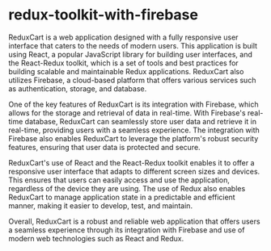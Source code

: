 # redux-toolkit-with-firebase

ReduxCart is a web application designed with a fully responsive user interface that caters to the needs of modern users. This application is built using React, a popular JavaScript library for building user interfaces, and the React-Redux toolkit, which is a set of tools and best practices for building scalable and maintainable Redux applications. ReduxCart also utilizes Firebase, a cloud-based platform that offers various services such as authentication, storage, and database.

One of the key features of ReduxCart is its integration with Firebase, which allows for the storage and retrieval of data in real-time. With Firebase's real-time database, ReduxCart can seamlessly store user data and retrieve it in real-time, providing users with a seamless experience. The integration with Firebase also enables ReduxCart to leverage the platform's robust security features, ensuring that user data is protected and secure.

ReduxCart's use of React and the React-Redux toolkit enables it to offer a responsive user interface that adapts to different screen sizes and devices. This ensures that users can easily access and use the application, regardless of the device they are using. The use of Redux also enables ReduxCart to manage application state in a predictable and efficient manner, making it easier to develop, test, and maintain.

Overall, ReduxCart is a robust and reliable web application that offers users a seamless experience through its integration with Firebase and use of modern web technologies such as React and Redux.

